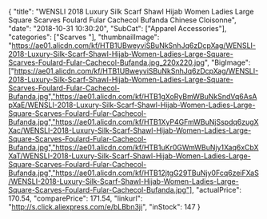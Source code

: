 {
	"title": "WENSLI 2018 Luxury Silk Scarf Shawl Hijab Women Ladies Large Square Scarves Foulard Fular Cachecol Bufanda Chinese Cloisonne",
	"date": "2018-10-31 10:30:20",
	"SubCat": ["Apparel Accessories"],
	"categories": ["Scarves "],
	"thumbnailImage": "https://ae01.alicdn.com/kf/HTB1UBweyviSBuNkSnhJq6zDcpXag/WENSLI-2018-Luxury-Silk-Scarf-Shawl-Hijab-Women-Ladies-Large-Square-Scarves-Foulard-Fular-Cachecol-Bufanda.jpg_220x220.jpg",
	"BigImage": ["https://ae01.alicdn.com/kf/HTB1UBweyviSBuNkSnhJq6zDcpXag/WENSLI-2018-Luxury-Silk-Scarf-Shawl-Hijab-Women-Ladies-Large-Square-Scarves-Foulard-Fular-Cachecol-Bufanda.jpg","https://ae01.alicdn.com/kf/HTB1gXoRyBmWBuNkSndVq6AsApXaE/WENSLI-2018-Luxury-Silk-Scarf-Shawl-Hijab-Women-Ladies-Large-Square-Scarves-Foulard-Fular-Cachecol-Bufanda.jpg","https://ae01.alicdn.com/kf/HTB1XyP4GFmWBuNjSspdq6zugXXac/WENSLI-2018-Luxury-Silk-Scarf-Shawl-Hijab-Women-Ladies-Large-Square-Scarves-Foulard-Fular-Cachecol-Bufanda.jpg","https://ae01.alicdn.com/kf/HTB1uKr0GWmWBuNjy1Xaq6xCbXXaT/WENSLI-2018-Luxury-Silk-Scarf-Shawl-Hijab-Women-Ladies-Large-Square-Scarves-Foulard-Fular-Cachecol-Bufanda.jpg","https://ae01.alicdn.com/kf/HTB12jtgG29TBuNjy0Fcq6zeiFXaS/WENSLI-2018-Luxury-Silk-Scarf-Shawl-Hijab-Women-Ladies-Large-Square-Scarves-Foulard-Fular-Cachecol-Bufanda.jpg"],
	"actualPrice": 170.54,
	"comparePrice": 171.54,
	"linkurl": "http://s.click.aliexpress.com/e/bLBbn3ji",
	"inStock": 147
}
